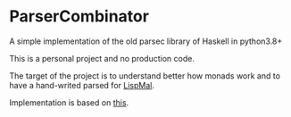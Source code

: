 # ParserCombinator

A simple implementation of the old parsec library of Haskell in python3.8+

This is a personal project and no production code.

The target of the project is to understand better how monads work and to 
have a hand-writed parsed for [LispMal](https://github.com/omega16/mal).

Implementation is based on [this](http://www.cs.nott.ac.uk/~pszgmh/monparsing.pdf).